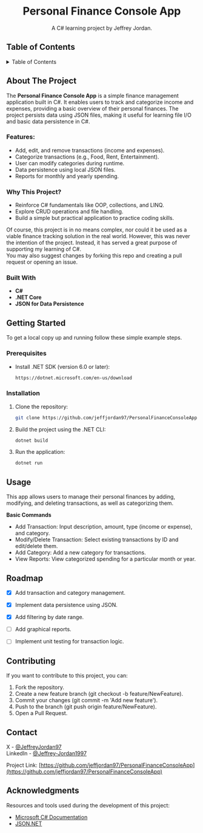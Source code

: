 <a id="readme-top"></a>
<div align="center">
  <h1 align="center">Personal Finance Console App</h1>
  
  <p align="center">
    A C# learning project by Jeffrey Jordan.
  </p>
</div>

## Table of Contents
<details>
  <summary>Table of Contents</summary>
  <ol>
    <li>
      <a href="#about-the-project">About The Project</a>
      <ul>
        <li><a href="#built-with">Built With</a></li>
      </ul>
    </li>
    <li>
      <a href="#getting-started">Getting Started</a>
      <ul>
        <li><a href="#prerequisites">Prerequisites</a></li>
        <li><a href="#installation">Installation</a></li>
      </ul>
    </li>
    <li><a href="#usage">Usage</a></li>
    <li><a href="#roadmap">Roadmap</a></li>
    <li><a href="#contributing">Contributing</a></li>
    <li><a href="#contact">Contact</a></li>
    <li><a href="#acknowledgments">Acknowledgments</a></li>
  </ol>
</details>

## About The Project

The **Personal Finance Console App** is a simple finance management application built in C#. It enables users to track and categorize income and expenses, providing a basic overview of their personal finances. The project persists data using JSON files, making it useful for learning file I/O and basic data persistence in C#.

### Features:
- Add, edit, and remove transactions (income and expenses).
- Categorize transactions (e.g., Food, Rent, Entertainment).
- User can modify categories during runtime.
- Data persistence using local JSON files.
- Reports for monthly and yearly spending.

### Why This Project?
- Reinforce C# fundamentals like OOP, collections, and LINQ.
- Explore CRUD operations and file handling.
- Build a simple but practical application to practice coding skills.

Of course, this project is in no means complex, nor could it be used as a viable finance tracking solution in the real world.
However, this was never the intention of the project. Instead, it has served a great purpose of supporting my learning of C#. 
<br />
You may also suggest changes by forking this repo and creating a pull request or opening an issue.

### Built With
- **C#**
- **.NET Core**
- **JSON for Data Persistence**





## Getting Started
To get a local copy up and running follow these simple example steps.

### Prerequisites
- Install .NET SDK (version 6.0 or later):
  ```sh
  https://dotnet.microsoft.com/en-us/download
  ```
### Installation
1. Clone the repository:
   ```sh
   git clone https://github.com/jeffjordan97/PersonalFinanceConsoleApp.git
   ```
2. Build the project using the .NET CLI:
   ```sh
   dotnet build
   ```
3. Run the application:
   ```js
   dotnet run
   ```



<!-- USAGE EXAMPLES -->
## Usage
This app allows users to manage their personal finances by adding, modifying, and deleting transactions, as well as categorizing them.

**Basic Commands**
- Add Transaction: Input description, amount, type (income or expense), and category.
- Modify/Delete Transaction: Select existing transactions by ID and edit/delete them.
- Add Category: Add a new category for transactions.
- View Reports: View categorized spending for a particular month or year.




<!-- ROADMAP -->
## Roadmap

- [x] Add transaction and category management.
- [x] Implement data persistence using JSON.
- [x] Add filtering by date range.
- [ ] Add graphical reports.
- [ ] Implement unit testing for transaction logic.




<!-- CONTRIBUTING -->
## Contributing
If you want to contribute to this project, you can:

1. Fork the repository.
2. Create a new feature branch (git checkout -b feature/NewFeature).
3. Commit your changes (git commit -m 'Add new feature').
4. Push to the branch (git push origin feature/NewFeature).
5. Open a Pull Request.




<!-- CONTACT -->
## Contact

X - [@JeffreyJordan97](https://x.com/JeffreyJordan97) <br />
LinkedIn - [@Jeffrey-Jordan1997](https://www.linkedin.com/in/jeffrey-jordan1997/)

Project Link: [https://github.com/jeffjordan97/PersonalFinanceConsoleApp](https://github.com/jeffjordan97/PersonalFinanceConsoleApp)




<!-- ACKNOWLEDGMENTS -->
## Acknowledgments

Resources and tools used during the development of this project:
- [Microsoft C# Documentation](https://docs.microsoft.com/en-us/dotnet/csharp/)
- [JSON.NET](https://www.newtonsoft.com/json)
